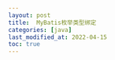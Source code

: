 ```yaml
---
layout: post
title:  MyBatis枚举类型绑定
categories: [java]
last_modified_at: 2022-04-15
toc: true
---
```

